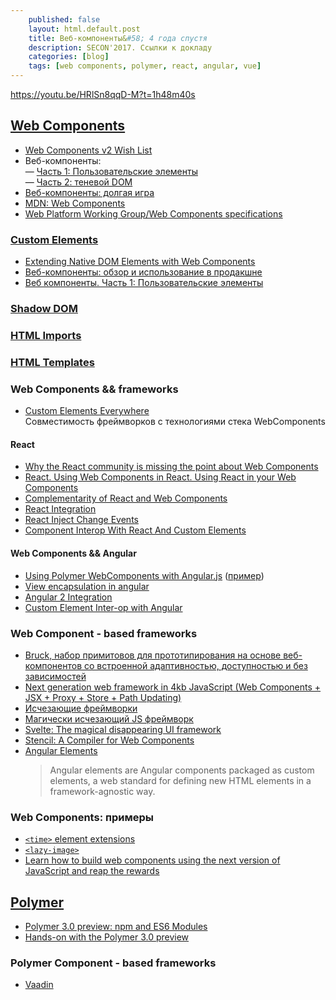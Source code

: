 ```yaml
---
    published: false
    layout: html.default.post
    title: Веб-компоненты&#58; 4 года спустя
    description: SECON'2017. Ссылки к докладу
    categories: [blog]
    tags: [web components, polymer, react, angular, vue]
---
```



<https://youtu.be/HRlSn8qqD-M?t=1h48m40s>

## [Web Components](http://w3c.github.io/webcomponents/explainer/)
*   [Web Components v2 Wish List](https://tbranyen.com/post/web-components-v2-wish-list)
*   Веб-компоненты:  
    — [Часть 1: Пользовательские элементы](https://habrahabr.ru/post/349366/)  
    — [Часть 2: теневой DOM](https://habrahabr.ru/post/350872/)
*   [Веб-компоненты: долгая игра](http://css-live.ru/articles/veb-komponenty-dolgaya-igra.html)
*   [MDN: Web Components](https://developer.mozilla.org/en-US/docs/Web/Web_Components)
*   [Web Platform Working Group/Web Components specifications](https://www.w3.org/WebPlatform/WG/PubStatus#webcomps)

### [Custom Elements](http://w3c.github.io/webcomponents/spec/custom/)
*   [Extending Native DOM Elements with Web Components](https://blog.revillweb.com/extending-native-dom-elements-with-web-components-233350c8e86a)
*   [Веб-компоненты: обзор и использование в продакшне](https://habrahabr.ru/post/346670/)
*   [Веб компоненты. Часть 1: Пользовательские элементы](https://habrahabr.ru/post/349366/)

### [Shadow DOM](http://w3c.github.io/webcomponents/spec/shadow/)

### [HTML Imports](http://w3c.github.io/webcomponents/spec/imports/)

### [HTML Templates](https://dvcs.w3.org/hg/webcomponents/raw-file/tip/spec/templates/index.html)

### Web Components && frameworks
*   [Custom Elements Everywhere](https://custom-elements-everywhere.com/)  
    Совместимость фреймворков с технологиями стека WebComponents

#### React
*   [Why the React community is missing the point about Web Components](https://dev.to/ben/why-the-react-community-is-missing-the-point-about-web-components-1ic3)
*   [React. Using Web Components in React. Using React in your Web Components](https://facebook.github.io/react/docs/webcomponents.html)
*   [Complementarity of React and Web Components](http://webcomponents.org/presentations/complementarity-of-react-and-web-components-at-reactjs-conf/)
*   [React Integration](https://github.com/webcomponents/react-integration)
*   [React Inject Change Events](https://github.com/clubajax/react-inject-change-events)
*   [Component Interop With React And Custom Elements](https://addyosmani.com/blog/component-interop-with-react-and-custom-elements/)


#### Web Components && Angular
*   [Using Polymer WebComponents with Angular.js](https://jcrowther.io/2015/05/26/using-polymer-webcomponents-with-angular-js/)
    ([пример](http://jshcrowthe.github.io/polymer-angular-demo/index.html))
*   [View encapsulation in angular](https://blog.thoughtram.io/angular/2015/06/29/shadow-dom-strategies-in-angular2.html)
*   [Angular 2 Integration](https://vaadin.com/docs/-/part/elements/angular2-polymer/overview.html)
*   [Custom Element Inter-op with Angular](https://medium.com/@dee_bloo/custom-element-inter-op-with-angular-2-ed75f013a9ba)


### Web Component - based frameworks
*   [Bruck, набор примитовов для прототипирования на основе веб-компонентов со встроенной адаптивностью, доступностью и без зависимостей](https://github.com/Heydon/bruck)
*   [Next generation web framework in 4kb JavaScript (Web Components + JSX + Proxy + Store + Path Updating)](http://omijs.org)
*   [Исчезающие фреймворки](https://habr.com/post/414869/)
*   [Магически исчезающий JS фреймворк](https://habr.com/post/345028/)
*   [Svelte: The magical disappearing UI framework](https://svelte.technology/)
*   [Stencil: A Compiler for Web Components](https://stenciljs.com/docs/intro)
*   [Angular Elements](https://angular.io/guide/elements)  
    > Angular elements are Angular components packaged as custom elements, a web standard for defining new HTML elements in a framework-agnostic way.


### Web Components: примеры
*   [`<time>` element extensions](https://github.com/github/time-elements)
*   [`<lazy-image>`](https://meowni.ca/lazy-image/)
*   [Learn how to build web components using the next version of JavaScript and reap the rewards](https://github.com/RevillWeb/es2015-web-component-tutorial)


## [Polymer](https://www.polymer-project.org)
*   [Polymer 3.0 preview: npm and ES6 Modules](https://www.polymer-project.org/blog/2017-08-22-npm-modules)
*   [Hands-on with the Polymer 3.0 preview](https://www.polymer-project.org/blog/2017-08-23-hands-on-30-preview)

### Polymer Component - based frameworks
*   [Vaadin](https://vaadin.com)
